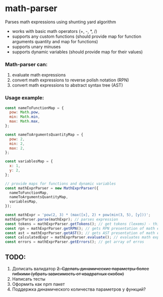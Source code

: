 # math-parser

Parses math expressions using shunting yard algorithm

- works with basic math operators (+, -, \*, /)
- supports any custom functions (should provide map for function arguments quantity and map for functions)
- supports unary minuses
- supports dynamic variables (should provide map for their values)

### Math-parser can:

1. evaluate math expressions
2. convert math expressions to reverse polish notation (RPN)
3. convert math expressions to abstract syntax tree (AST)

### Usage example:

```javascript
const nameToFunctionMap = {
  pow: Math.pow,
  min: Math.min,
  max: Math.max,
};

const nameToArgumentsQuantityMap = {
  pow: 2,
  min: 2,
  max: 2,
};

const variablesMap = {
  x: 1,
  y: 2,
};

// provide maps for functions and dynamic variables
const mathExprParser = new MathExprParser({
  nameToFunctionMap,
  nameToArgumentsQuantityMap,
  variablesMap,
});

const mathExpr = 'pow(2, 3) * (max([x], 2) + pow(min(3, 5), [y]))';
mathExprParser.parse(mathExpr); // parses expression
const tokens = mathExprParser.getTokens(); // get tokens (lexems) - this can be used for debugging purposes
const rpn = mathExprParser.getRPN(); // gets RPN presentation of math expression: 2 3 pow x 2 max 3 5 min y pow + *
const ast = mathExprParser.getAST(); // gets AST presentation of math expression
const calculatedExpr = mathExprParser.evaluate(); // evaluates math expression
const errors = mathExprParser.getErrors(); // get array of erros
```

## TODO:

1. Дописать валидатор
   ~~2. Сделать динамические параметры более гибкими (убрать зависимость от квадратных скобок)~~
2. Написать тесты
3. Оформить как npm пакет
4. Поддержка динамического количества параметров у функций?
